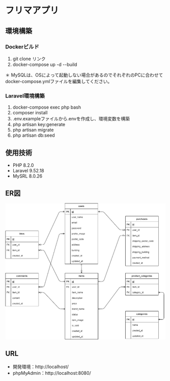 # フリマアプリ

## 環境構築
### Dockerビルド
1. git clone リンク
2. docker-compose up -d --build

＊ MySQLは、OSによって起動しない場合があるのでそれぞれのPCに合わせてdocker-compose.ymlファイルを編集してください。

### Laravel環境構築
1. docker-compose exec php bash
2. composer install
3. .env.exampleファイルから.envを作成し、環境変数を構築
4. php artisan key:generate
5. php artisan migrate
6. php artisan db:seed

## 使用技術
- PHP 8.2.0
- Laravel 9.52.18
- MySRL 8.0.26

## ER図
![ER diagram of the contact form](flea-market.drawio.png)

## URL
- 開発環境：http://localhost/
- phpMyAdmin：http://localhost:8080/
